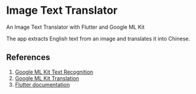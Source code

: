 # Image Text Translator
An Image Text Translator with Flutter and Google ML Kit  

The app extracts English text from an image and translates it into Chinese.  


## References
1. [Google ML Kit Text Recognition](https://developers.google.com/ml-kit/vision/text-recognition)
2. [Google ML Kit Translation](https://developers.google.com/ml-kit/language/translation)
3. [Flutter documentation](https://flutter.dev/docs)

